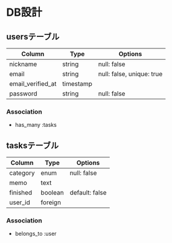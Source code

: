 # DB設計
## usersテーブル
|Column|Type|Options|
|------|----|-------|
|nickname|string|null: false|
|email|string|null: false, unique: true|
|email_verified_at|timestamp| |
|password|string|null: false|
### Association
- has_many :tasks

## tasksテーブル
|Column|Type|Options|
|------|----|-------|
|category|enum|null: false|
|memo|text| |
|finished|boolean|default: false|
|user_id|foreign| |

### Association
- belongs_to :user